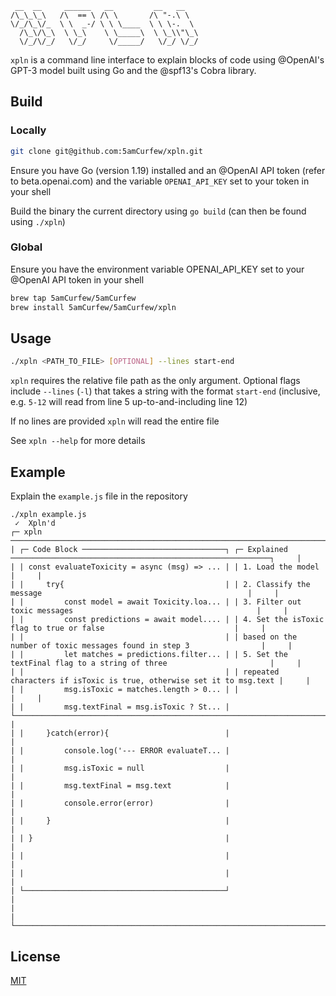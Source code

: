 ```
 __  __     ______   __         __   __    
/\_\_\_\   /\  == \ /\ \       /\ "-.\ \   
\/_/\_\/_  \ \  _-/ \ \ \____  \ \ \-.  \  
  /\_\/\_\  \ \_\    \ \_____\  \ \_\\"\_\ 
  \/_/\/_/   \/_/     \/_____/   \/_/ \/_/      
```

`xpln` is a command line interface to explain blocks of code using @OpenAI's GPT-3 model built using Go and the @spf13's Cobra library.

## Build

### Locally

```bash
git clone git@github.com:5amCurfew/xpln.git
```

Ensure you have Go (version 1.19) installed and an @OpenAI API token (refer to beta.openai.com) and the variable `OPENAI_API_KEY` set to your token in your shell

Build the binary the current directory using `go build` (can then be found using `./xpln`)

### Global
Ensure you have the environment variable OPENAI_API_KEY set to your @OpenAI API token in your shell

```bash
brew tap 5amCurfew/5amCurfew
brew install 5amCurfew/5amCurfew/xpln
```

## Usage

```bash
./xpln <PATH_TO_FILE> [OPTIONAL] --lines start-end
```

`xpln` requires the relative file path as the only argument. Optional flags include `--lines` (`-l`) that takes a string with the format `start-end` (inclusive, e.g. `5-12` will read from line 5 up-to-and-including line 12)

If no lines are provided `xpln` will read the entire file

See `xpln --help` for more details

## Example

Explain the `example.js` file in the repository
```
./xpln example.js
 ✓  Xpln'd
┌─ xpln ───────────────────────────────────────────────────────────────────────────────────────────────────────────────────────┐
| ┌─ Code Block ────────────────────────────────┐ ┌─ Explained ──────────────────────────────────────────────────────────┐     |
| | const evaluateToxicity = async (msg) => ... | | 1. Load the model                                                    |     |
| |     try{                                    | | 2. Classify the message                                              |     |
| |         const model = await Toxicity.loa... | | 3. Filter out toxic messages                                         |     |
| |         const predictions = await model.... | | 4. Set the isToxic flag to true or false                             |     |
| |                                             | | based on the number of toxic messages found in step 3                |     |
| |         let matches = predictions.filter... | | 5. Set the textFinal flag to a string of three                       |     |
| |                                             | | repeated characters if isToxic is true, otherwise set it to msg.text |     |
| |         msg.isToxic = matches.length > 0... | |                                                                      |     |
| |         msg.textFinal = msg.isToxic ? St... | └──────────────────────────────────────────────────────────────────────┘     |
| |     }catch(error){                          |                                                                              |
| |         console.log('--- ERROR evaluateT... |                                                                              |
| |         msg.isToxic = null                  |                                                                              |
| |         msg.textFinal = msg.text            |                                                                              |
| |         console.error(error)                |                                                                              |
| |     }                                       |                                                                              |
| | }                                           |                                                                              |
| |                                             |                                                                              |
| |                                             |                                                                              |
| └─────────────────────────────────────────────┘                                                                              |
|                                                                                                                              |
└──────────────────────────────────────────────────────────────────────────────────────────────────────────────────────────────┘ 
```

## License

[MIT](https://choosealicense.com/licenses/mit/)
